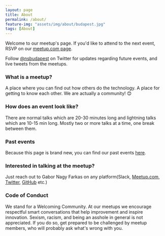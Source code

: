 ```yaml
---
layout: page
title: About
permalink: /about/
feature-img: "assets/img/about/budapest.jpg"
tags: [About]
---
```


Welcome to our meetup's page. If you'd like to attend to the next event, RSVP on our [meetup.com page](http://www.meetup.com/NSBudapest/).

Follow [@nsbudapest](https://twitter.com/nsbudapest) on Twitter for updates regarding future events, and live tweets from the meetups.

### What is a meetup?

A place where you can find out how others do the technology. A place for getting to know each other. We are actually a community! 😊

### How does an event look like?

There are normal talks which are 20-30 minutes long and lightning talks which are 10-15 min long. Mostly two or more talks at a time, one break between them.

### Past events

Because this page is brand new, you can find our past events [here](https://github.com/NSBudapest/NSBudapestMeetup).

### Interested in talking at the meetup?

Just reach out to Gabor Nagy Farkas on any platform(Slack, [Meetup.com](https://www.meetup.com/members/197683867/), [Twitter](https://twitter.com/nfgabor), [GitHub](https://github.com/gabornagyfarkas) etc.)

### Code of Conduct

We stand for a Welcoming Community. At our meetups we encourage respectful smart conversations that help improvement and inspire innovation. Sexism, racism, and being an asshole in general is not appreciated. If you do so, get prepared to be challenged by meetup members, who will probably ask what's wrong with you.
